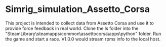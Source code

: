 # Simrig_simulation_Assetto_Corsa
This project is intended to collect data from Assetto Corsa and use it to provide force feedback in real world.
Clone the ls folder into the "SteamLibrary\steamapps\common\assettocorsa\apps\python\" folder.
Run the game and start a race. V1.0.0 would stream rpms info to the local host.
